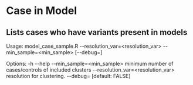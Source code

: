 # Case in Model

## Lists cases who have variants present in models

Usage: 
  model_case_sample.R --resolution_var=<resolution_var> --min_sample=<min_sample> [--debug=<debug>]
  
  Options:
  -h --help
  --min_sample=<min_sample> minimum number of cases/controls of included clusters
  --resolution_var=<resolution_var> resolution for clustering.
  --debug=<debug> [default: FALSE]
  
